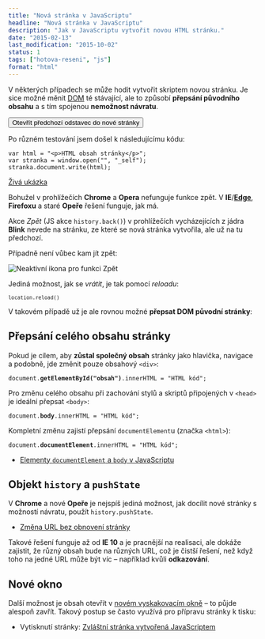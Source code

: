 ```yaml
---
title: "Nová stránka v JavaScriptu"
headline: "Nová stránka v JavaScriptu"
description: "Jak v JavaScriptu vytvořit novou HTML stránku."
date: "2015-02-13"
last_modification: "2015-10-02"
status: 1
tags: ["hotova-reseni", "js"]
format: "html"
---
```


<p id="prvni-odstavec">V některých případech se může hodit vytvořit skriptem novou stránku. Je sice možné měnit <a href="/dom">DOM</a> té stávající, ale to způsobí <b>přepsání původního obsahu</b> a s tím spojenou <b>nemožnost návratu</b>.</p>


<div class="live">
  <script>
    function novaStranka(html) {
      var stranka = window.open("", "_self");
      var tlacitkoZpet = '<p><button onclick="history.back()">Zpět</button></p>';
      stranka.document.write(html + tlacitkoZpet);
    }
  </script>
  <button onclick="novaStranka(document.getElementById('prvni-odstavec').innerHTML)">
    Otevřít předchozí odstavec do nové stránky
  </button>
</div>

<p>Po různém testování jsem došel k následujícímu kódu:</p>

<pre><code>var html = "&lt;p>HTML obsah stránky&lt;/p>";
var stranka = window.open("", "_self");
stranka.document.write(html);</code></pre>

<p><a href="http://kod.djpw.cz/ojkb-">Živá ukázka</a></p>

<p>Bohužel v prohlížečích <b>Chrome</b> a <b>Opera</b> nefunguje funkce zpět. V <b>IE</b>/<a href="/microsoft-edge"><b>Edge</b></a>, <b>Firefoxu</b> a staré <b>Opeře</b> řešení funguje, jak má.</p>

<p>Akce <i>Zpět</i> (JS akce <code>history.back()</code>) v prohlížečích vycházejících z jádra <b>Blink</b> nevede na stránku, ze které se nová stránka vytvořila, ale už na tu předchozí.</p>

<p>Případně není vůbec kam jít zpět:</p>

<p><img src="/files/nova-stranka/neaktivni.png" alt="Neaktivní ikona pro funkci Zpět" class="border"></p>








<p>Jediná možnost, jak se <i>vrátit</i>, je tak pomocí <i>reloadu</i>:</p>

<pre><code><code>location.reload()</code></code></pre>

<p>V takovém případě už je ale rovnou možné <b>přepsat DOM původní stránky</b>:</p>






<h2 id="prepsani">Přepsání celého obsahu stránky</h2>

<p>Pokud je cílem, aby <b>zůstal společný obsah</b> stránky jako hlavička, navigace a podobně, jde změnit pouze obsahový <code>&lt;div></code>:</p>

<pre><code>document.<b>getElementById("obsah")</b>.innerHTML = "HTML kód";</code></pre>

<p>Pro změnu celého obsahu při zachování stylů a skriptů připojených v <code>&lt;head></code> je ideální přepsat <code>&lt;body></code>:</p>

<pre><code>document.<b>body</b>.innerHTML = "HTML kód";</code></pre>

<p>Kompletní změnu zajistí přepsání <code>documentElement</code>u (značka <code>&lt;html></code>):</p>

<pre><code>document.<b>documentElement</b>.innerHTML = "HTML kód";</code></pre>

<div class="internal-content">
  <ul>
    <li><a href="/documentelement-body">Elementy <code>documentElement</code> a <code>body</code> v JavaScriptu</a></li>
  </ul>
</div>


<h2 id="history">Objekt <code>history</code> a <code>pushState</code></h2>

<p>V <b>Chrome</b> a nové <b>Opeře</b> je nejspíš jediná možnost, jak docílit nové stránky s možností návratu, použít <code>history.pushState</code>.</p>

<div class="internal-content">
  <ul>
    <li><a href="/zmena-url">Změna URL bez obnovení stránky</a></li>
  </ul>
</div>

<p>Takové řešení funguje až od <b>IE 10</b> a je pracnější na realisaci, ale dokáže zajistit, že různý obsah bude na různých URL, což je čistší řešení, než když toho na jedné URL může být víc – například kvůli <b>odkazování</b>.</p>



<h2 id="nove">Nové okno</h2>

<p>Další možnost je obsah otevřít v <a href="/nove-okno">novém vyskakovacím okně</a> – to půjde alespoň zavřít. Takový postup se často využívá pro přípravu stránky k tisku:</p>

<div class="internal-content">
  <ul>
    <li>Vytisknutí stránky: <a href="/tisk#js">Zvláštní stránka vytvořená JavaScriptem</a></li>
  </ul>
</div>